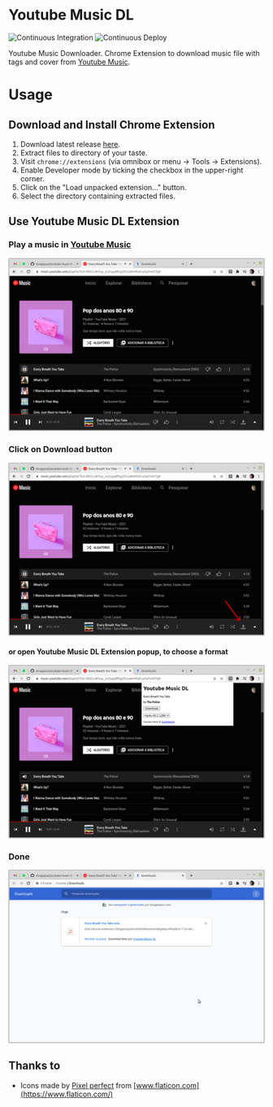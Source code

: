 # Youtube Music DL

![Continuous Integration](https://github.com/dougppaz/youtube-music-dl/workflows/Continuous%20Integration/badge.svg) ![Continuous Deploy](https://github.com/dougppaz/youtube-music-dl/workflows/Continuous%20Deploy/badge.svg)

Youtube Music Downloader. Chrome Extension to download music file with tags and cover from [Youtube Music](https://music.youtube.com).

# Usage

## Download and Install Chrome Extension

1. Download latest release [here](https://github.com/dougppaz/youtube-music-dl/releases/latest/download/youtube-music-dl.zip).
1. Extract files to directory of your taste.
1. Visit `chrome://extensions` (via omnibox or menu -> Tools -> Extensions).
1. Enable Developer mode by ticking the checkbox in the upper-right corner.
1. Click on the "Load unpacked extension..." button.
1. Select the directory containing extracted files.

## Use Youtube Music DL Extension

### Play a music in [Youtube Music](https://music.youtube.com)

![Play a music in Youtube Music](docs/images/use_ce_1.png)

### Click on Download button

![Click on Download button](docs/images/use_ce_2_1.png)

#### or open Youtube Music DL Extension popup, to choose a format

![Open Youtube Music DL Extension popup, to choose a format](docs/images/use_ce_2_2.png)

### Done

![Done](docs/images/use_ce_3.png)

## Thanks to

- Icons made by [Pixel perfect](https://www.flaticon.com/authors/pixel-perfect) from [www.flaticon.com](https://www.flaticon.com/)
